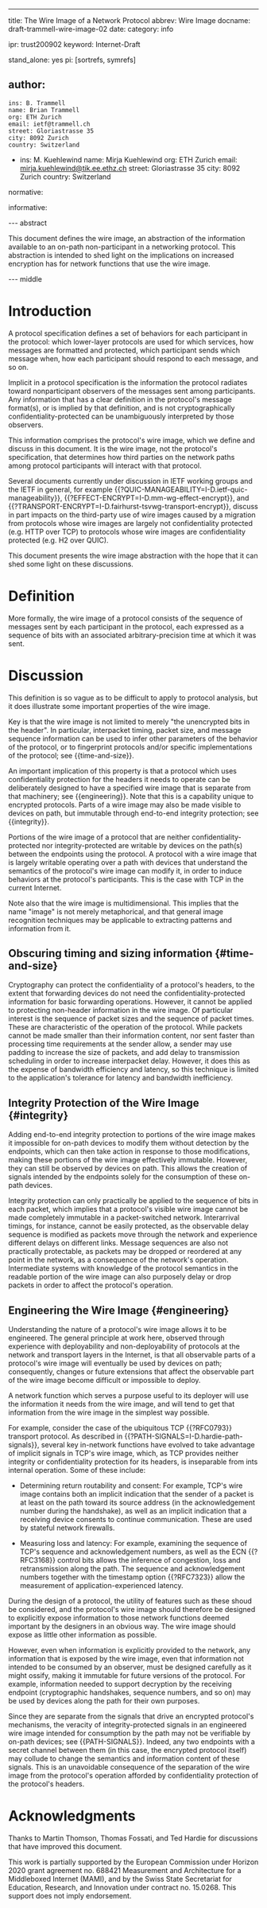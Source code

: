 ---
title: The Wire Image of a Network Protocol
abbrev: Wire Image
docname: draft-trammell-wire-image-02
date:
category: info

ipr: trust200902
keyword: Internet-Draft

stand_alone: yes
pi: [sortrefs, symrefs]

author:
  -
    ins: B. Trammell
    name: Brian Trammell
    org: ETH Zurich
    email: ietf@trammell.ch
    street: Gloriastrasse 35
    city: 8092 Zurich
    country: Switzerland
  -
    ins: M. Kuehlewind
    name: Mirja Kuehlewind
    org: ETH Zurich
    email: mirja.kuehlewind@tik.ee.ethz.ch
    street: Gloriastrasse 35
    city: 8092 Zurich
    country: Switzerland

normative:

informative:

--- abstract

This document defines the wire image, an abstraction of the information
available to an on-path non-participant in a networking protocol. This
abstraction is intended to shed light on the implications on increased
encryption has for network functions that use the wire image.

--- middle

# Introduction

A protocol specification defines a set of behaviors for each participant in
the protocol: which lower-layer protocols are used for which services, how
messages are formatted and protected, which participant sends which message
when, how each participant should respond to each message, and so on.

Implicit in a protocol specification is the information the protocol radiates
toward nonparticipant observers of the messages sent among participants. Any
information that has a clear definition in the protocol's message format(s),
or is implied by that definition, and is not cryptographically
confidentiality-protected can be unambiguously interpreted by those observers.

This information comprises the protocol's wire image, which we define and
discuss in this document. It is the wire image, not the protocol's
specification, that determines how third parties on the network paths among
protocol participants will interact with that protocol.

Several documents currently under discussion in IETF working groups and the
IETF in general, for example
{{?QUIC-MANAGEABILITY=I-D.ietf-quic-manageability}},
{{?EFFECT-ENCRYPT=I-D.mm-wg-effect-encrypt}}, and
{{?TRANSPORT-ENCRYPT=I-D.fairhurst-tsvwg-transport-encrypt}}, discuss in
part impacts on the third-party use of wire images caused by a migration from
protocols whose wire images are largely not confidentiality protected (e.g.
HTTP over TCP) to protocols whose wire images are confidentiality protected
(e.g. H2 over QUIC).

This document presents the wire image abstraction with the hope that it can
shed some light on these discussions.

# Definition

More formally, the wire image of a protocol consists of the sequence of
messages sent by each participant in the protocol, each expressed as a
sequence of bits with an associated arbitrary-precision time at which it was
sent.

# Discussion

This definition is so vague as to be difficult to apply to protocol analysis,
but it does illustrate some important properties of the wire image.

Key is that the wire image is not limited to merely "the unencrypted bits in the
header". In particular, interpacket timing, packet size, and message sequence
information can be used to infer other parameters of the behavior of the
protocol, or to fingerprint protocols and/or specific implementations of the
protocol; see {{time-and-size}}.

An important implication of this property is that a protocol which uses
confidentiality protection for the headers it needs to operate can be
deliberately designed to have a specified wire image that is separate from
that machinery; see {{engineering}}. Note that this is a capability unique to
encrypted protocols. Parts of a wire image may also be made visible to devices
on path, but immutable through end-to-end integrity protection; see
{{integrity}}.

Portions of the wire image of a protocol that are neither
confidentiality-protected nor integrity-protected are writable by devices on
the path(s) between the endpoints using the protocol. A protocol with a wire
image that is largely writable operating over a path with devices that
understand the semantics of the protocol's wire image can modify it, in order
to induce behaviors at the protocol's participants. This is the case with TCP
in the current Internet.

Note also that the wire image is multidimensional. This implies that the name
"image" is not merely metaphorical, and that general image recognition
techniques may be applicable to extracting patterns and information from it.

## Obscuring timing and sizing information {#time-and-size}

Cryptography can protect the confidentiality of a protocol's headers, to the
extent that forwarding devices do not need the confidentiality-protected
information for basic forwarding operations. However, it cannot be applied to
protecting non-header information in the wire image. Of particular interest is
the sequence of packet sizes and the sequence of packet times. These are
characteristic of the operation of the protocol. While packets cannot be made
smaller than their information content, nor sent faster than processing time
requirements at the sender allow, a sender may use padding to increase the
size of packets, and add delay to transmission scheduling in order to increase
interpacket delay. However, it does this as the expense of bandwidth
efficiency and latency, so this technique is limited to the application's
tolerance for latency and bandwidth inefficiency.

## Integrity Protection of the Wire Image {#integrity}

Adding end-to-end integrity protection to portions of the wire image makes it
impossible for on-path devices to modify them without detection by the
endpoints, which can then take action in response to those modifications,
making these portions of the wire image effectively immutable. However, they
can still be observed by devices on path. This allows the creation of signals
intended by the endpoints solely for the consumption of these on-path devices.

Integrity protection can only practically be applied to the sequence of bits
in each packet, which implies that a protocol's visible wire image cannot be
made completely immutable in a packet-switched network. Interarrival timings,
for instance, cannot be easily protected, as the observable delay sequence is
modified as packets move through the network and experience different delays
on different links. Message sequences are also not practically protectable, as
packets may be dropped or reordered at any point in the network, as a
consequence of the network's operation. Intermediate systems with knowledge of
the protocol semantics in the readable portion of the wire image can also
purposely delay or drop packets in order to affect the protocol's operation.

## Engineering the Wire Image {#engineering}

Understanding the nature of a protocol's wire image allows it to be
engineered. The general principle at work here, observed through experience
with deployability and non-deployability of protocols at the network and
transport layers in the Internet, is that all observable parts of a protocol's
wire image will eventually be used by devices on path; consequently, changes
or future extensions that affect the observable part of the wire image become
difficult or impossible to deploy.

A network function which serves a purpose useful to its deployer will use the
information it needs from the wire image, and will tend to get that
information from the wire image in the simplest way possible.

For example, consider the case of the ubiquitous TCP {{?RFC0793}} transport
protocol. As described in {{?PATH-SIGNALS=I-D.hardie-path-signals}}, several
key in-network functions have evolved to take advantage of implicit signals in
TCP's wire image, which, as TCP provides neither integrity or confidentiality
protection for its headers, is inseparable from ints internal operation. Some
of these include:

- Determining return routability and consent: For example, TCP's wire image
  contains both an implicit indication that the sender of a packet is at least
  on the path toward its source address (in the acknowledgement number during
  the handshake), as well as an implicit indication that a receiving device
  consents to continue communication. These are used by stateful network
  firewalls.

- Measuring loss and latency: For example, examining the sequence of TCP's
  sequence and acknowledgement numbers, as well as the ECN {{?RFC3168}}
  control bits allows the inference of congestion, loss and retransmission
  along the path. The sequence and acknowledgement numbers together with the
  timestamp option {{?RFC7323}} allow the measurement of
  application-experienced latency.

During the design of a protocol, the utility of features such as these shoud
be considered, and the protocol's wire image should therefore be designed to
explicitly expose information to those network functions deemed important by
the designers in an obvious way. The wire image should expose as little other
information as possible.

However, even when information is explicitly provided to the network, any
information that is exposed by the wire image, even that information not
intended to be consumed by an observer, must be designed carefully as it might
ossify, making it immutable for future versions of the protocol. For example,
information needed to support decryption by the receiving endpoint
(cryptographic handshakes, sequence numbers, and so on) may be used by devices
along the path for their own purposes.

Since they are separate from the signals that drive an encrypted protocol's
mechanisms, the veracity of integrity-protected signals in an engineered wire
image intended for consumption by the path may not be verifiable by on-path
devices; see {{PATH-SIGNALS}}. Indeed, any two endpoints with a secret channel
between them (in this case, the encrypted protocol itself) may collude to
change the semantics and information content of these signals. This is an
unavoidable consequence of the separation of the wire image from the
protocol's operation afforded by confidentiality protection of the protocol's
headers.

# Acknowledgments

Thanks to Martin Thomson, Thomas Fossati, and Ted Hardie for discussions that
have improved this document.

This work is partially supported by the European Commission under Horizon 2020
grant agreement no. 688421 Measurement and Architecture for a Middleboxed
Internet (MAMI), and by the Swiss State Secretariat for Education, Research, and
Innovation under contract no. 15.0268. This support does not imply endorsement.
